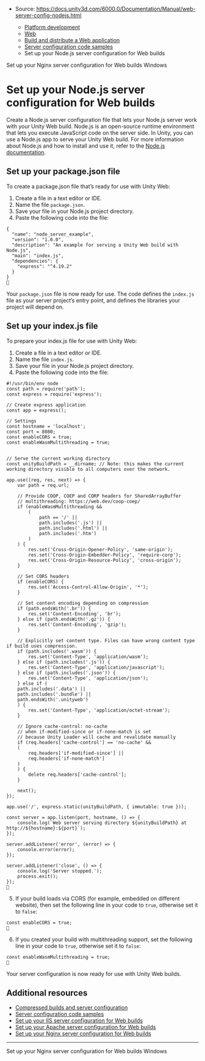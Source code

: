 * Source: https://docs.unity3d.com/6000.0/Documentation/Manual/web-server-config-nodejs.html

  * [Platform development ](https://docs.unity3d.com/6000.0/Documentation/Manual/PlatformSpecific.html)
  * [Web](https://docs.unity3d.com/6000.0/Documentation/Manual/webgl.html)
  * [Build and distribute a Web application](https://docs.unity3d.com/6000.0/Documentation/Manual/webgl-building-distribution.html)
  * [Server configuration code samples](https://docs.unity3d.com/6000.0/Documentation/Manual/webgl-server-configuration-code-samples.html)
  * Set up your Node.js server configuration for Web builds


[](https://docs.unity3d.com/6000.0/Documentation/Manual/web-server-config-nginx.html)
Set up your Nginx server configuration for Web builds 
[](https://docs.unity3d.com/6000.0/Documentation/Manual/Windows.html)
Windows
# Set up your Node.js server configuration for Web builds
Create a Node.js server configuration file that lets your Node.js server work with your Unity Web build. 
Node.js is an open-source runtime environment that lets you execute JavaScript code on the server side. In Unity, you can use a Node.js app to serve your Unity Web build. 
For more information about Node.js and how to install and use it, refer to the [Node.js documentation](https://nodejs.org/en/learn/getting-started/introduction-to-nodejs).
## Set up your package.json file
To create a package.json file that’s ready for use with Unity Web:
  1. Create a file in a text editor or IDE. 
  2. Name the file `package.json`. 
  3. Save your file in your Node.js project directory.
  4. Paste the following code into the file: 
```
{
  "name": "node_server_example",
  "version": "1.0.0",
  "description": "An example for serving a Unity Web build with Node.js",
  "main": "index.js",
  "dependencies": {
    "express": "^4.19.2"
  }
}

```



Your `package.json` file is now ready for use. The code defines the `index.js` file as your server project’s entry point, and defines the libraries your project will depend on.
## Set up your index.js file
To prepare your index.js file for use with Unity Web: 
  1. Create a file in a text editor or IDE. 
  2. Name the file `index.js`. 
  3. Save your file in your Node.js project directory.
  4. Paste the following code into the file: 
```
#!/usr/bin/env node
const path = require('path');
const express = require('express');

// Create express application
const app = express();

// Settings
const hostname = 'localhost';
const port = 8080;
const enableCORS = true; 
const enableWasmMultithreading = true;


// Serve the current working directory 
const unityBuildPath = __dirname; // Note: this makes the current working directory visible to all computers over the network.

app.use((req, res, next) => {
    var path = req.url;

    // Provide COOP, COEP and CORP headers for SharedArrayBuffer
    // multithreading: https://web.dev/coop-coep/
    if (enableWasmMultithreading &&
        (
            path == '/' ||
            path.includes('.js') ||
            path.includes('.html') ||
            path.includes('.htm')
        )
    ) {
        res.set('Cross-Origin-Opener-Policy', 'same-origin');
        res.set('Cross-Origin-Embedder-Policy', 'require-corp');
        res.set('Cross-Origin-Resource-Policy', 'cross-origin');
    }

    // Set CORS headers
    if (enableCORS) {
        res.set('Access-Control-Allow-Origin', '*');
    }    

    // Set content encoding depending on compression
    if (path.endsWith('.br')) {
        res.set('Content-Encoding', 'br');
    } else if (path.endsWith('.gz')) {
        res.set('Content-Encoding', 'gzip');
    }

    // Explicitly set content type. Files can have wrong content type if build uses compression.
    if (path.includes('.wasm')) {
        res.set('Content-Type', 'application/wasm');
    } else if (path.includes('.js')) {
        res.set('Content-Type', 'application/javascript');
    } else if (path.includes('.json')) {
        res.set('Content-Type', 'application/json');
    } else if (
    path.includes('.data') ||
    path.includes('.bundle') ||
    path.endsWith('.unityweb')
    ) {
        res.set('Content-Type', 'application/octet-stream');
    }

    // Ignore cache-control: no-cache 
    // when if-modified-since or if-none-match is set
    // because Unity Loader will cache and revalidate manually
    if (req.headers['cache-control'] == 'no-cache' &&
    (
        req.headers['if-modified-since'] ||
        req.headers['if-none-match']
    )
    ) {       
        delete req.headers['cache-control'];
    }        

    next();
});

app.use('/', express.static(unityBuildPath, { immutable: true }));

const server = app.listen(port, hostname, () => {
    console.log(`Web server serving directory ${unityBuildPath} at http://${hostname}:${port}`);
});

server.addListener('error', (error) => {
    console.error(error);
});

server.addListener('close', () => {
    console.log('Server stopped.');
    process.exit();
});

```

  5. If your build loads via CORS (for example, embedded on different website), then set the following line in your code to `true`, otherwise set it to `false`: 
```
const enableCORS = true; 

```

  6. If you created your build with multithreading support, set the following line in your code to `true`, otherwise set it to `false`:
```
const enableWasmMultithreading = true;

```



Your server configuration is now ready for use with Unity Web builds. 
## Additional resources
  * [Compressed builds and server configuration](https://docs.unity3d.com/6000.0/Documentation/Manual/webgl-deploying.html)
  * [Server configuration code samples](https://docs.unity3d.com/6000.0/Documentation/Manual/webgl-server-configuration-code-samples.html)
  * [Set up your IIS server configuration for Web builds](https://docs.unity3d.com/6000.0/Documentation/Manual/web-server-config-iis.html)
  * [Set up your Apache server configuration for Web builds](https://docs.unity3d.com/6000.0/Documentation/Manual/web-server-config-apache.html)
  * [Set up your Nginx server configuration for Web builds](https://docs.unity3d.com/6000.0/Documentation/Manual/web-server-config-nginx.html)


* * *
[](https://docs.unity3d.com/6000.0/Documentation/Manual/web-server-config-nginx.html)
Set up your Nginx server configuration for Web builds 
[](https://docs.unity3d.com/6000.0/Documentation/Manual/Windows.html)
Windows
